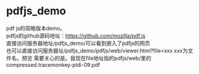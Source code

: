 # pdfjs_demo  
pdf js的简略版本demo。   
pdfjs的github源码地址：https://github.com/mozilla/pdf.js    
直接访问服务器地址/pdfjs_demo/可以看到嵌入了pdfjs的网页   
也可以直接访问服务器址/pdfjs_demo/pdfjs/web/viewer.html?file=xxx xxx为文件名。预览
需要关心的是。我现在file地址指的pdfjs/web/里的compressed.tracemonkey-pldi-09.pdf  
